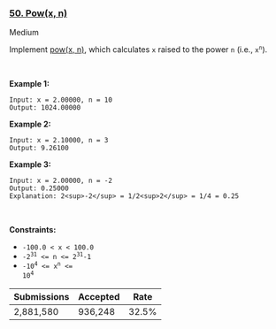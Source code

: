 ### [50. Pow(x, n)](https://leetcode.com/problems/powx-n/)

Medium

Implement <a href="http://www.cplusplus.com/reference/valarray/pow/" target="_blank">pow(x, n)</a>, which calculates `` x `` raised to the power `` n `` (i.e., <code>x<sup>n</sup></code>).

 

__Example 1:__

```
Input: x = 2.00000, n = 10
Output: 1024.00000
```

__Example 2:__

```
Input: x = 2.10000, n = 3
Output: 9.26100
```

__Example 3:__

```
Input: x = 2.00000, n = -2
Output: 0.25000
Explanation: 2<sup>-2</sup> = 1/2<sup>2</sup> = 1/4 = 0.25
```

 

__Constraints:__

*   `` -100.0 < x < 100.0 ``
*   <code>-2<sup>31</sup> <= n <= 2<sup>31</sup>-1</code>
*   <code>-10<sup>4</sup> <= x<sup>n</sup> <= 10<sup>4</sup></code>

| Submissions    | Accepted     | Rate   |
| -------------- | ------------ | ------ |
| 2,881,580 | 936,248 | 32.5% |